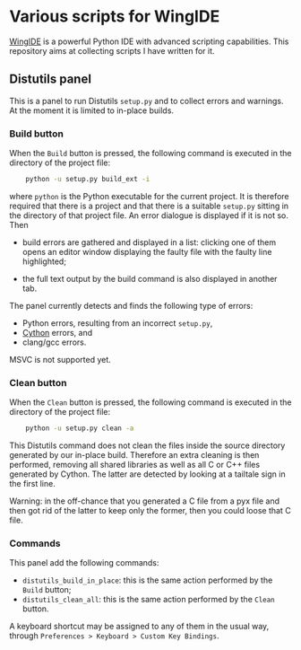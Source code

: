 # Various scripts for WingIDE

[WingIDE](http://wingware.com) is a powerful Python IDE with advanced scripting capabilities. This repository aims at collecting scripts I have written for it.

## Distutils panel

This is a panel to run Distutils `setup.py` and to collect errors and warnings. At the moment it is limited to in-place builds.

### Build button

When the `Build` button is pressed, the following command is executed in the directory of the project file:

```bash
    python -u setup.py build_ext -i
```

where `python` is the Python executable for the current project. It is therefore required that there is a project and that there is a suitable `setup.py` sitting in the directory of that project file. An error dialogue is displayed if it is not so. Then

- build errors are gathered and displayed in a list: clicking one of them opens an editor window displaying the faulty file with the faulty line highlighted;

- the full text output by the build command is also displayed in another tab.

The panel currently detects and finds the following type of errors:

- Python errors, resulting from an incorrect `setup.py`,
- [Cython](http://cython.org) errors, and
- clang/gcc errors.

MSVC is not supported yet.

### Clean button

When the `Clean` button is pressed, the following command is executed in the directory of the project file:

```bash
    python -u setup.py clean -a
```

This Distutils command does not clean the files inside the source directory generated by our in-place build. Therefore an extra cleaning is then performed, removing all shared libraries as well as all C or C++ files generated by Cython. The latter are detected by looking at a tailtale sign in the first line.

Warning: in the off-chance that you generated a C file from a pyx file and then got rid of the latter to keep only the former, then you could loose that C file.

### Commands

This panel add the following commands:

- `distutils_build_in_place`: this is the same action performed by the `Build` button;
- `distutils_clean_all`: this is the same action performed by the `Clean` button.

A keyboard shortcut may be assigned to any of them in the usual way, through `Preferences > Keyboard > Custom Key Bindings`.


